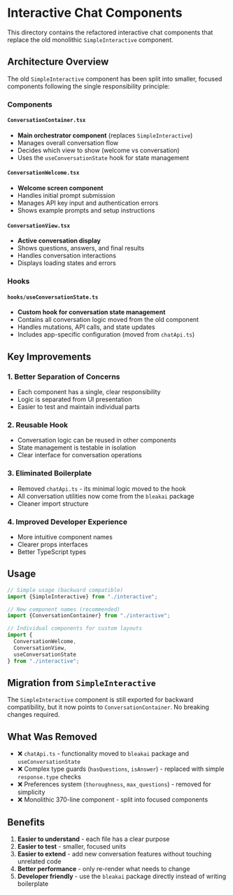 # Interactive Chat Components

This directory contains the refactored interactive chat components that replace the old monolithic `SimpleInteractive` component.

## Architecture Overview

The old `SimpleInteractive` component has been split into smaller, focused components following the single responsibility principle:

### Components

#### `ConversationContainer.tsx`

- **Main orchestrator component** (replaces `SimpleInteractive`)
- Manages overall conversation flow
- Decides which view to show (welcome vs conversation)
- Uses the `useConversationState` hook for state management

#### `ConversationWelcome.tsx`

- **Welcome screen component**
- Handles initial prompt submission
- Manages API key input and authentication errors
- Shows example prompts and setup instructions

#### `ConversationView.tsx`

- **Active conversation display**
- Shows questions, answers, and final results
- Handles conversation interactions
- Displays loading states and errors

### Hooks

#### `hooks/useConversationState.ts`

- **Custom hook for conversation state management**
- Contains all conversation logic moved from the old component
- Handles mutations, API calls, and state updates
- Includes app-specific configuration (moved from `chatApi.ts`)

## Key Improvements

### 1. **Better Separation of Concerns**

- Each component has a single, clear responsibility
- Logic is separated from UI presentation
- Easier to test and maintain individual parts

### 2. **Reusable Hook**

- Conversation logic can be reused in other components
- State management is testable in isolation
- Clear interface for conversation operations

### 3. **Eliminated Boilerplate**

- Removed `chatApi.ts` - its minimal logic moved to the hook
- All conversation utilities now come from the `bleakai` package
- Cleaner import structure

### 4. **Improved Developer Experience**

- More intuitive component names
- Clearer props interfaces
- Better TypeScript types

## Usage

```typescript
// Simple usage (backward compatible)
import {SimpleInteractive} from "./interactive";

// New component names (recommended)
import {ConversationContainer} from "./interactive";

// Individual components for custom layouts
import {
  ConversationWelcome,
  ConversationView,
  useConversationState
} from "./interactive";
```

## Migration from `SimpleInteractive`

The `SimpleInteractive` component is still exported for backward compatibility, but it now points to `ConversationContainer`. No breaking changes required.

## What Was Removed

- ❌ `chatApi.ts` - functionality moved to `bleakai` package and `useConversationState`
- ❌ Complex type guards (`hasQuestions`, `isAnswer`) - replaced with simple `response.type` checks
- ❌ Preferences system (`thoroughness`, `max_questions`) - removed for simplicity
- ❌ Monolithic 370-line component - split into focused components

## Benefits

1. **Easier to understand** - each file has a clear purpose
2. **Easier to test** - smaller, focused units
3. **Easier to extend** - add new conversation features without touching unrelated code
4. **Better performance** - only re-render what needs to change
5. **Developer friendly** - use the `bleakai` package directly instead of writing boilerplate
